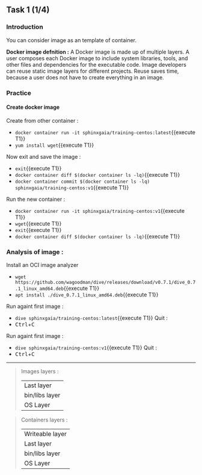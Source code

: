 ## Task 1 (1/4)

### Introduction

You can consider image as an template of container.

**Docker image defnition :**
A Docker image is made up of multiple layers. A user composes each Docker image to include system libraries, tools, and other files and dependencies for the executable code. Image developers can reuse static image layers for different projects. Reuse saves time, because a user does not have to create everything in an image.

### Practice

#### Create docker image

Create from other container :
- `docker container run -it sphinxgaia/training-centos:latest`{{execute T1}}
- `yum install wget`{{execute T1}}

Now exit and save the image :
- `exit`{{execute T1}}
- `docker container diff $(docker container ls -lq)`{{execute T1}}
- `docker container commit $(docker container ls -lq) sphinxgaia/training-centos:v1`{{execute T1}}

Run the new container :
- `docker container run -it sphinxgaia/training-centos:v1`{{execute T1}}
- `wget`{{execute T1}}
- `exit`{{execute T1}}
- `docker container diff $(docker container ls -lq)`{{execute T1}}

### Analysis of image :

Install an OCI image analyzer
- `wget https://github.com/wagoodman/dive/releases/download/v0.7.1/dive_0.7.1_linux_amd64.deb`{{execute T1}}
- `apt install ./dive_0.7.1_linux_amd64.deb`{{execute T1}}

Run againt first image : 
- `dive sphinxgaia/training-centos:latest`{{execute T1}}
Quit : 
- <kbd>Ctrl</kbd>+<kbd>C</kbd>

Run againt first image : 
- `dive sphinxgaia/training-centos:v1`{{execute T1}}
Quit : 
- <kbd>Ctrl</kbd>+<kbd>C</kbd>


---

> 
> Images layers :
> 
> |  |
> |---|
> | Last layer |
> | bin/libs layer |
> | OS Layer |

> 
> Containers layers :
> 
> |  |
> |---|
> | Writeable layer |
> | Last layer |
> | bin/libs layer |
> | OS Layer |